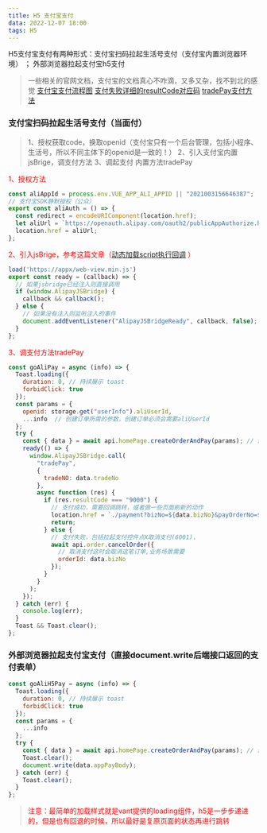```yaml
---
title: H5 支付宝支付
data: 2022-12-07 18:00
tags: H5
---
```


H5支付宝支付有两种形式：支付宝扫码拉起生活号支付（支付宝内置浏览器环境） ； 外部浏览器拉起支付宝h5支付 

<!-- more -->

>一些相关的官网文档，支付宝的文档真心不咋滴，又多又杂，找不到北的感觉
[支付宝支付流程图](https://opendocs.alipay.com/open/203/105285)
[支付失败详细的resultCode对应码](https://myjsapi.alipay.com/alipayjsapi/util/pay/tradePay.html)
[tradePay支付方法](https://myjsapi.alipay.com/alipayjsapi/util/pay/tradePay.html)

### 支付宝扫码拉起生活号支付（当面付）
> 1、授权获取code，换取openid（支付宝只有一个后台管理，包括小程序、生活号，所以不同主体下的openid是一致的！）
2、引入支付宝内置jsBrige，调支付方法
3、调起支付 内置方法tradePay

<font color="red">1、授权方法</font>
```js
const aliAppId = process.env.VUE_APP_ALI_APPID || "2021003156646387";
// 支付宝SDK静默授权（公众）
export const aliAuth = () => {
  const redirect = encodeURIComponent(location.href);
  let aliUrl = `https://openauth.alipay.com/oauth2/publicAppAuthorize.htm?app_id=${aliAppId}&scope=auth_base&redirect_uri=${redirect}`;
  location.href = aliUrl;
};
```

<font color="red">2、引入jsBrige，参考这篇文章（[动态加载script执行回调](http://lin-mingqi.gitee.io/linmingqi/2022/05/13/%E5%85%A8%E5%B1%80%EF%BC%88%E5%8A%A8%E6%80%81%E5%8A%A0%E8%BD%BDscript%EF%BC%89/) ）</font>

```js
load('https://appx/web-view.min.js')
export const ready = (callback) => {
  // 如果jsbridge已经注入则直接调用
  if (window.AlipayJSBridge) {
    callback && callback();
  } else {
    // 如果没有注入则监听注入的事件
    document.addEventListener("AlipayJSBridgeReady", callback, false);
  }
};

```

<font color="red">3、调支付方法tradePay</font>

```js
const goAliPay = async (info) => {
  Toast.loading({
    duration: 0, // 持续展示 toast
    forbidClick: true
  });
  const params = {
    openid: storage.get("userInfo").aliUserId,
    ...info  // 创建订单所需的参数，创建订单必须会需要aliUserId
  };
  try {
    const { data } = await api.homePage.createOrderAndPay(params); // 创建订单接口
    ready(() => {
      window.AlipayJSBridge.call(
        "tradePay",
        {
          tradeNO: data.tradeNo
        },
        async function (res) {
          if (res.resultCode === "9000") {
            // 支付成功，需要回调跳转，或者做一些页面刷新的动作
            location.href = `./payment?bizNo=${data.bizNo}&payOrderNo=${data.payOrderNo}`;
            return;
          } else {
            // 支付失败，包括拉起支付控件点X取消支付(6001)，
            await api.order.cancelOrder({
              // 取消支付这时会取消这笔订单,业务场景需要
              orderId: data.bizNo
            });
          }
        }
      );
    });
  } catch (err) {
    console.log(err);
  }
  Toast && Toast.clear();
};
```

### 外部浏览器拉起支付宝支付（直接document.write后端接口返回的支付表单）
```js
const goAliH5Pay = async (info) => {
  Toast.loading({
    duration: 0, // 持续展示 toast
    forbidClick: true
  });
  const params = {
    ...info 
  };
  try {
    const { data } = await api.homePage.createOrderAndPay(params); // 创建订单接口
    Toast.clear(); 
    document.write(data.appPayBody);
  } catch (err) {
    Toast.clear();
  }
};
```

><font color="red">注意：最简单的加载样式就是vant提供的loading组件，h5是一步步递进的，但是也有回退的时候，所以最好是复原页面的状态再进行跳转</font>

<!-- more -->
